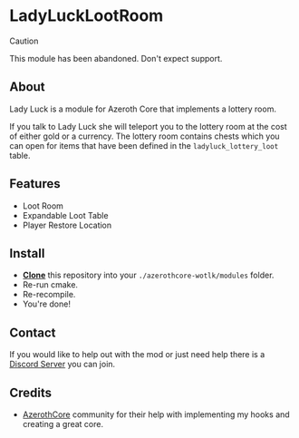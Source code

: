 # LadyLuckLootRoom

> [!CAUTION]
> This module has been abandoned. Don't expect support.

## About

Lady Luck is a module for Azeroth Core that implements a lottery room.

If you talk to Lady Luck she will teleport you to the lottery room at the cost of either gold or a currency. The lottery room contains chests which you can open for items that have been defined in the `ladyluck_lottery_loot` table.

## Features

- Loot Room
- Expandable Loot Table
- Player Restore Location

## Install

- **[Clone](https://git-scm.com/docs/git-clone)** this repository into your `./azerothcore-wotlk/modules` folder.
- Re-run cmake.
- Re-recompile.
- You're done!

## Contact

If you would like to help out with the mod or just need help there is a [Discord Server](https://discord.gg/xdVPGcpJ8C) you can join.

## Credits

- [AzerothCore](https://github.com/azerothcore/azerothcore-wotlk) community for their help with implementing my hooks and creating a great core.

